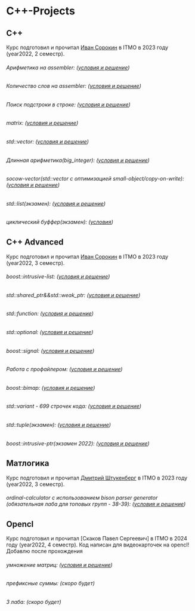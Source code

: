 # C++-Projects
## C++
Курс подготовил и прочитал [Иван Сорокин](https://github.com/sorokin) в ITMO в 2023 году (year2022, 2 семестр).

###### Арифметика на assembler: ([условия и решение](https://github.com/BITree2004/C_PLUS_PLUS_Projects/tree/main/C%2B%2B/asm))
###### Количество слов на assembler: ([условия и решение](https://github.com/BITree2004/C_PLUS_PLUS_Projects/tree/main/C%2B%2B/wordcount))
###### Поиск подстроки в строке: ([условия и решение](https://github.com/BITree2004/C_PLUS_PLUS_Projects/tree/main/C%2B%2B/substr))
###### matrix: ([условия и решение](https://github.com/BITree2004/C_PLUS_PLUS_Projects/tree/main/C%2B%2B/matrix))
###### std::vector: ([условия и решение](https://github.com/BITree2004/C_PLUS_PLUS_Projects/tree/main/C%2B%2B/vector))
###### Длинная арифметика(big_integer): ([условия и решение](https://github.com/BITree2004/C_PLUS_PLUS_Projects/tree/main/C%2B%2B/bigint))
###### socow-vector(std::vector с оптимизацией small-object/copy-on-write): ([условия и решение](https://github.com/BITree2004/C_PLUS_PLUS_Projects/tree/main/C%2B%2B/socow-vector))
###### std::list(экзамен): ([условия и решение](https://github.com/BITree2004/C_PLUS_PLUS_Projects/tree/main/C%2B%2B/list-exam))
###### циклический буффер(экзамен): ([условия](https://github.com/BITree2004/C_PLUS_PLUS_Projects/tree/main/C%2B%2B/circular-buffer-exam))

## C++ Advanced
Курс подготовил и прочитал [Иван Сорокин](https://github.com/sorokin) в ITMO в 2023 году (year2022, 3 семестр).

###### boost::intrusive-list: ([условия и решение](https://github.com/BITree2004/C_PLUS_PLUS_Projects/tree/main/C%2B%2BADVANCED/intrusive-list))
###### std::shared_ptr&&std::weak_ptr: ([условия и решение](https://github.com/BITree2004/C_PLUS_PLUS_Projects/tree/main/C%2B%2BADVANCED/shared-ptr))
###### std::function: ([условия и решение](https://github.com/BITree2004/C_PLUS_PLUS_Projects/tree/main/C%2B%2BADVANCED/function))
###### std::optional: ([условия и решение](https://github.com/BITree2004/C_PLUS_PLUS_Projects/tree/main/C%2B%2BADVANCED/optional))
###### boost::signal: ([условия и решение](https://github.com/BITree2004/C_PLUS_PLUS_Projects/tree/main/C%2B%2BADVANCED/signal))
###### Работа с профайлером: ([условия и решение](https://github.com/BITree2004/C_PLUS_PLUS_Projects/tree/main/C%2B%2BADVANCED/perf))
###### boost::bimap: ([условия и решение](https://github.com/BITree2004/C_PLUS_PLUS_Projects/tree/main/C%2B%2BADVANCED/bimap))
###### std::variant - 699 строчек кода: ([условия и решение](https://github.com/BITree2004/C_PLUS_PLUS_Projects/tree/main/C%2B%2BADVANCED/variant))
###### std::tuple(экзамен): ([условия и решение](https://github.com/BITree2004/C_PLUS_PLUS_Projects/tree/main/C%2B%2BADVANCED/tuple-exam))
###### boost::intrusive-ptr(экзамен 2022): ([условия и решение](https://github.com/BITree2004/C_PLUS_PLUS_Projects/tree/main/C%2B%2BADVANCED/intrusive-ptr))

## Матлогика
Курс подготовил и прочитал [Дмитрий Штукенберг](https://github.com/shd) в ITMO в 2023 году (year2022, 3 семестр).
###### ordinal-calculator с использованием bison parser generator (обязательная лаба для топовых групп - 38-39): ([условия и решение](https://github.com/BITree2004/C_PLUS_PLUS_Projects/tree/main/mathlogic/ordinal-calculator))

## Opencl
Курс подготовил и прочитал [Скаков Павел Сергеевич] в ITMO в 2024 году (year2022, 4 семестр). Код написан для видеокарточек на opencl! Добавлю после прохождения
###### умножение матриц: ([условия и решение](https://github.com/BITree2004/C_PLUS_PLUS_Projects/tree/main/Opencl/gpu24-ocl-matmul))
###### префиксные суммы: (скоро будет)
###### 3 лаба: (скоро будет)
